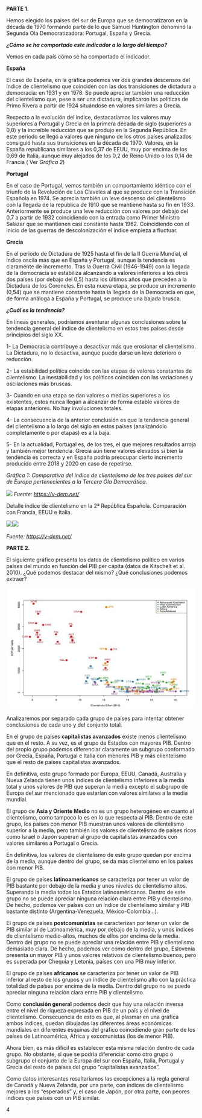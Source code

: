﻿**PARTE 1.** 

Hemos elegido los países del sur de Europa que se democratizaron en la década de 1970 formando parte de lo que Samuel Huntington denominó la Segunda Ola Democratizadora: Portugal, España y Grecia.

***¿Cómo se ha comportado este indicador a lo largo del tiempo?*** 

Vemos en cada país cómo se ha comportado el indicador. 

**España**

El caso de España, en la gráfica podemos ver dos grandes descensos del índice de clientelismo que coinciden con las dos transiciones de dictadura a democracia: en 1931 y en 1978. Se puede apreciar también una reducción del clientelismo que, pese a ser una dictadura, implicaron las políticas de Primo Rivera a partir de 1924 situándose en valores similares a Grecia.

Respecto a la evolución del índice, destacaríamos los valores muy superiores a Portugal y Grecia en la primera década de siglo (superiores a 0,8) y la increíble reducción que se produjo en la Segunda República. En este periodo se llegó a valores que ninguno de los otros países analizados consiguió hasta sus transiciones en la década de 1970. Valores, en la España republicana similares a los 0,37 de EEUU, muy por encima de los 0,69 de Italia, aunque muy alejados de los 0,2 de Reino Unido o los 0,14 de Francia ( Ver *Gráfica 2*)

**Portugal**

En el caso de Portugal, vemos también un comportamiento idéntico con el triunfo de la Revolución de Los Claveles al que se produce con la Transición Española en 1974. Se aprecia también un leve descenso del clientelismo con la llegada de la república de 1910 que se mantiene hasta su fin en 1933.  Anteriormente se produce una leve reducción con valores por debajo del 0,7 a partir de 1932 coincidiendo con la entrada como Primer Ministro Salazar que se mantienen casi constante hasta 1962. Coincidiendo con el inicio de las guerras de descolonización el índice empieza a fluctuar.

**Grecia**

En el periodo de Dictadura de 1925 hasta el fin de la II Guerra Mundial, el índice oscila más que en España y Portugal, aunque la tendencia es claramente de incremento. Tras la Guerra Civil (1946-1949) con la llegada de la democracia se estabiliza alcanzando a valores inferiores a los otros dos países (por debajo del 0,5) hasta los últimos años que preceden a la Dictadura de los Coroneles. En esta nueva etapa, se produce un incremento (0,54) que se mantiene constante hasta la llegada de la Democracia en que, de forma análoga a España y Portugal, se produce una bajada brusca.

***¿Cuál es la tendencia?***

En líneas generales, podríamos aventurar algunas conclusiones sobre la tendencia general del índice de clientelismo en estos tres países desde principios del siglo XX.

1- La Democracia contribuye a desactivar más que erosionar el clientelismo. La Dictadura, no lo desactiva, aunque puede darse un leve deterioro o reducción.

2- La estabilidad política coincide con las etapas de valores constantes de clientelismo. La inestabilidad y los políticos coinciden con las variaciones y oscilaciones más bruscas.

3- Cuando en una etapa se dan valores o medias superiores a los existentes, estos nunca llegan a alcanzar de forma estable valores de etapas anteriores. No hay involuciones totales. 

4- La consecuencia de la anterior conclusión es que la tendencia general del clientelismo a lo largo del siglo en estos países (analizándolo completamente o por etapas) es a la baja. 

5- En la actualidad, Portugal es, de los tres, el que mejores resultados arroja y también mejor tendencia. Grecia aún tiene valores elevados si bien la tendencia es correcta y en España podría preocupar cierto incremento producido entre 2018 y 2020 en caso de repetirse.

*Gráfica 1: Comparativa del índice de clientelismo de los tres países del sur de Europa pertenecientes a la Tercera Ola Democrática.*

![](Aspose.Words.2e03c0e5-f4ed-4ec9-a6bc-b306fcc0cfc1.001.png)	*Fuente: https://v-dem.net/*

Detalle índice de clientelismo en la 2ª República Española. Comparación con Francia, EEUU e Italia.

![](Aspose.Words.2e03c0e5-f4ed-4ec9-a6bc-b306fcc0cfc1.002.png)![](Aspose.Words.2e03c0e5-f4ed-4ec9-a6bc-b306fcc0cfc1.003.png)

*Fuente: https://v-dem.net/*


**PARTE 2.**

El siguiente gráfico presenta los datos de clientelismo político en varios países del mundo en función del PIB per cápita (datos de Kitschelt et al. 2010). ¿Qué podemos destacar del mismo? ¿Qué conclusiones podemos extraer?

![](Aspose.Words.2e03c0e5-f4ed-4ec9-a6bc-b306fcc0cfc1.004.jpeg)

Analizaremos por separado cada grupo de países para intentar obtener conclusiones de cada uno y del conjunto total.

En el grupo de países **capitalistas avanzados** existe menos clientelismo que en el resto. A su vez, es el grupo de Estados con mayores PIB. Dentro del propio grupo podemos diferenciar claramente un subgrupo conformado por Grecia, España, Portugal e Italia con menores PIB y más clientelismo que el resto de países capitalistas avanzados.

En definitiva, este grupo formado por Europa, EEUU, Canadá, Australia y Nueva Zelanda tienen unos índices de clientelismo inferiores a la media total y unos valores de PIB que superan la media excepto el subgrupo de Europa del sur mencionado que estarían con valores similares a la media mundial.

El grupo de **Asia y Oriente Medio** no es un grupo heterogéneo en cuanto al clientelismo, como tampoco lo es en lo que respecta al PIB. Dentro de este grupo, los países con menor PIB muestran unos valores de clientelismo superior a la media, pero también los valores de clientelismo de países ricos como Israel o Japón superan al grupo de capitalistas avanzados con valores similares a Portugal o Grecia.

En definitiva, los valores de clientelismo de este grupo quedan por encima de la media, aunque dentro del grupo, se da más clientelismo en los países con menor PIB.

El grupo de países **latinoamericanos** se caracteriza por tener un valor de PIB bastante por debajo de la media y unos niveles de clientelismo altos. Superando la media todos los Estados latinoaméricanos. Dentro de este grupo no se puede apreciar ninguna relación clara entre PIB y clientelismo. De hecho, podemos ver países con un índice de clientelismo similar y PIB bastante distinto (Argentina-Venezuela, México-Colombia...).

El grupo de países **postcomunistas** se caracterizan por tener un valor de PIB similar al de Latinoamérica, muy por debajo de la media, y unos índices de clientelismo medio-altos, muchos de ellos por encima de la media. Dentro del grupo no se puede apreciar una relación entre PIB y clientelismo demasiado clara. De hecho, podemos ver como dentro del grupo, Eslovenia presenta un mayor PIB y unos valores relativos de clientelismo buenos, pero es superada por Chequia y Letonia, países con una PIB muy inferior.

El grupo de países **africanos** se caracteriza por tener un valor de PIB inferior al resto de los grupos y un índice de clientelismo alto con la práctica totalidad de países por encima de la media. Dentro del grupo no se puede apreciar ninguna relación clara entre PIB y clientelismo. 

Como **conclusión general** podemos decir que hay una relación inversa entre el nivel de riqueza expresada en PIB de un país y el nivel de clientelismo. Consecuencia de esto es que, al plasmar en una gráfica ambos índices, quedan dibujadas las diferentes áreas económicas  mundiales en diferentes esquinas del gráfico coincidiendo gran parte de los países de Latinoamérica, África y excomunistas (los de menor PIB).

Ahora bien, es más difícil es establecer esta misma relación dentro de cada grupo. No obstante, sí que se podría diferenciar como otro grupo o subgrupo el conjunto de la Europa del sur con España, Italia, Portugal y Grecia del resto de países del grupo “capitalistas avanzados”. 

Como datos interesantes resaltaríamos las excepciones a la regla general de Canadá y Nueva Zelanda, por una parte, con índices de clientelismo mejores a los “esperados” y, el caso de Japón, por otra parte, con peores índices que países con un PIB similar.

4
